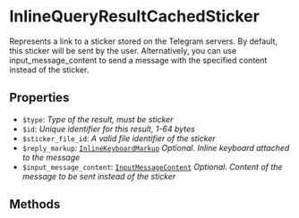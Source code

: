 # InlineQueryResultCachedSticker	

Represents a link to a sticker stored on the Telegram servers. By default, this sticker will be sent by the user. Alternatively, you can use input_message_content to send a message with the specified content instead of the sticker.	

## Properties	

- `$type`: _Type of the result, must be sticker_
- `$id`: _Unique identifier for this result, 1-64 bytes_
- `$sticker_file_id`: _A valid file identifier of the sticker_
- `$reply_markup`: [`InlineKeyboardMarkup`](InlineKeyboardMarkup.md) _Optional. Inline keyboard attached to the message_
- `$input_message_content`: [`InputMessageContent`](InputMessageContent.md) _Optional. Content of the message to be sent instead of the sticker_

## Methods	

